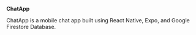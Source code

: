 **ChatApp**

ChatApp is a mobile chat app built using React Native, Expo, and Google Firestore Database.
